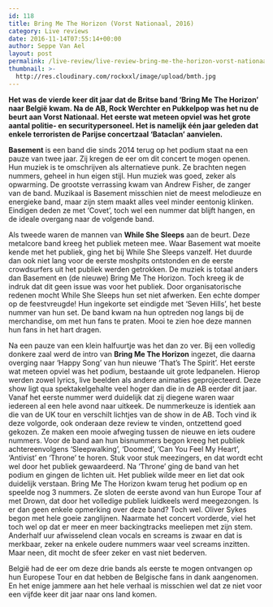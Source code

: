 ```yaml
---
id: 118
title: Bring Me The Horizon (Vorst Nationaal, 2016)
category: Live reviews
date: 2016-11-14T07:55:14+00:00
author: Seppe Van Ael
layout: post
permalink: /live-review/live-review-bring-me-the-horizon-vorst-nationaal/
thumbnail: >-
  http://res.cloudinary.com/rockxxl/image/upload/bmth.jpg
---
```

**Het was de vierde keer dit jaar dat de Britse band ‘Bring Me The Horizon’ naar België kwam. Na de AB, Rock Werchter en Pukkelpop was het nu de beurt aan Vorst Nationaal. Het eerste wat meteen opviel was het grote aantal politie- en securitypersoneel. Het is namelijk één jaar geleden dat enkele terroristen de Parijse concertzaal ‘Bataclan’ aanvielen.**

**Basement** is een band die sinds 2014 terug op het podium staat na een pauze van twee jaar. Zij kregen de eer om dit concert te mogen openen. Hun muziek is te omschrijven als alternatieve punk. Ze brachten negen nummers, geheel in hun eigen stijl. Hun muziek was goed, zeker als opwarming. De grootste verrassing kwam van Andrew Fisher, de zanger van de band. Muzikaal is Basement misschien niet de meest melodieuze en energieke band, maar zijn stem maakt alles veel minder eentonig klinken. Eindigen deden ze met ‘Covet’, toch wel een nummer dat blijft hangen, en de ideale overgang naar de volgende band.

Als tweede waren de mannen van **While She Sleeps** aan de beurt. Deze metalcore band kreeg het publiek meteen mee. Waar Basement wat moeite kende met het publiek, ging het bij While She Sleeps vanzelf. Het duurde dan ook niet lang voor de eerste moshpits ontstonden en de eerste crowdsurfers uit het publiek werden getrokken. De muziek is totaal anders dan Basement en (de nieuwe) Bring Me The Horizon. Toch kreeg ik de indruk dat dit geen issue was voor het publiek. Door organisatorische redenen mocht While She Sleeps hun set niet afwerken. Een echte domper op de feestvreugde! Hun ingekorte set eindigde met ‘Seven Hills’, het beste nummer van hun set. De band kwam na hun optreden nog langs bij de merchandise, om met hun fans te praten. Mooi te zien hoe deze mannen hun fans in het hart dragen.

Na een pauze van een klein halfuurtje was het dan zo ver. Bij een volledig donkere zaal werd de intro van **Bring Me The Horizon** ingezet, die daarna overging naar ‘Happy Song’ van hun nieuwe ‘That’s The Spirit’. Het eerste wat meteen opviel was het podium, bestaande uit grote ledpanelen. Hierop werden zowel lyrics, live beelden als andere animaties geprojecteerd. Deze show ligt qua spektakelgehalte veel hoger dan die in de AB eerder dit jaar. Vanaf het eerste nummer werd duidelijk dat zij diegene waren waar iedereen al een hele avond naar uitkeek. De nummerkeuze is identiek aan die van de UK tour en verschilt lichtjes van de show in de AB. Toch vind ik deze volgorde, ook onderaan deze review te vinden, ontzettend goed gekozen. Ze maken een mooie afweging tussen de nieuwe en iets oudere nummers. Voor de band aan hun bisnummers begon kreeg het publiek achtereenvolgens ‘Sleepwalking’, ‘Doomed’, ‘Can You Feel My Heart’, ‘Antivist’ en ‘Throne’ te horen. Stuk voor stuk meezingers, en dat wordt echt wel door het publiek gewaardeerd. Na ‘Throne’ ging de band van het podium en gingen de lichten uit. Het publiek wilde meer en liet dat ook duidelijk verstaan. Bring Me The Horizon kwam terug het podium op en speelde nog 3 nummers. Ze sloten de eerste avond van hun Europe Tour af met Drown, dat door het volledige publiek luidkeels werd meegezongen. Is er dan geen enkele opmerking over deze band? Toch wel. Oliver Sykes begon met hele goeie zanglijnen. Naarmate het concert vorderde, viel het toch wel op dat er meer en meer backingtracks meeliepen met zijn stem. Anderhalf uur afwisselend clean vocals en screams is zwaar en dat is merkbaar, zeker na enkele oudere nummers waar veel screams inzitten. Maar neen, dit mocht de sfeer zeker en vast niet bederven.

België had de eer om deze drie bands als eerste te mogen ontvangen op hun Europese Tour en dat hebben de Belgische fans in dank aangenomen. En het enige jammere aan het hele verhaal is misschien wel dat ze niet voor een vijfde keer dit jaar naar ons land komen.